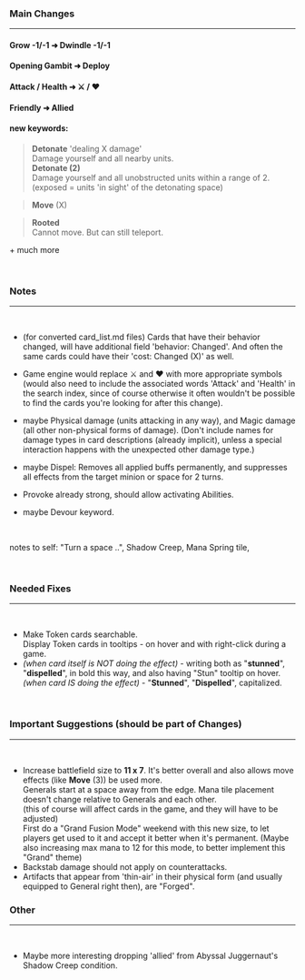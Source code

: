 ### Main Changes
---

#### Grow -1/-1 ➜ Dwindle -1/-1

#### Opening Gambit ➜ Deploy

#### Attack / Health ➜ ⚔️ / ❤️

#### Friendly ➜ Allied

#### new keywords:
> **Detonate** 'dealing X damage'<br>
Damage yourself and all nearby units.<br>
> **Detonate (2)**<br>
Damage yourself and all unobstructed units within a range of 2.<br>
(exposed = units 'in sight' of the detonating space)

> **Move** (X)

> **Rooted**<br>
Cannot move. But can still teleport.

\+ much more

<br>

### Notes
---
<br>

- (for converted card_list.md files) Cards that have their behavior changed, will have additional field 'behavior: Changed'. And often the same cards could have their 'cost: Changed (X)' as well.

- Game engine would replace ⚔️ and ❤️ with more appropriate symbols (would also need to include the associated words 'Attack' and 'Health' in the search index, since of course otherwise it often wouldn't be possible to find the cards you're looking for after this change).

- maybe Physical damage (units attacking in any way), and Magic damage (all other non-physical forms of damage). (Don't include names for damage types in card descriptions (already implicit), unless a special interaction happens with the unexpected other damage type.)

- maybe Dispel: Removes all applied buffs permanently, and suppresses all effects from the target minion or space for 2 turns.

- Provoke already strong, should allow activating Abilities.

- maybe Devour keyword.

<br>

notes to self: "Turn a space ..", Shadow Creep, Mana Spring tile,

<br>

### Needed Fixes
---
<br>

- Make Token cards searchable.<br>
Display Token cards in tooltips - on hover and with right-click during a game.
- *(when card itself is NOT doing the effect)* - writing both as "**stunned**", "**dispelled**", in bold this way, and also having "Stun" tooltip on hover.
*(when card IS doing the effect)* - "**Stunned**", "**Dispelled**", capitalized.

<br>

### Important Suggestions (should be part of Changes)
---
<br>

- Increase battlefield size to **11 x 7**. It's better overall and also allows move effects (like **Move** (3)) be used more.<br>
Generals start at a space away from the edge. Mana tile placement doesn't change relative to Generals and each other.<br>
(this of course will affect cards in the game, and they will have to be adjusted)<br>
First do a "Grand Fusion Mode" weekend with this new size, to let players get used to it and accept it better when it's permanent. (Maybe also increasing max mana to 12 for this mode, to better implement this "Grand" theme)
- Backstab damage should not apply on counterattacks.
- Artifacts that appear from 'thin-air' in their physical form (and usually equipped to General right then), are "Forged".



### Other
---
<br>

- Maybe more interesting dropping 'allied' from Abyssal Juggernaut's Shadow Creep condition.
